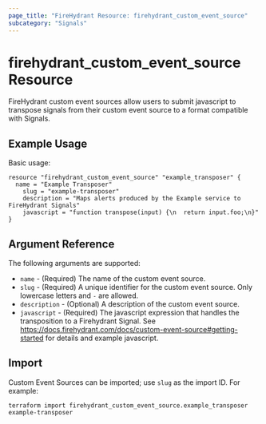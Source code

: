 ```yaml
---
page_title: "FireHydrant Resource: firehydrant_custom_event_source"
subcategory: "Signals"
---
```


# firehydrant_custom_event_source Resource

FireHydrant custom event sources allow users to submit javascript to transpose signals from their custom event source to a format compatible with Signals.

## Example Usage

Basic usage:
```hcl
resource "firehydrant_custom_event_source" "example_transposer" {
  name = "Example Transposer"
	slug = "example-transposer"
	description = "Maps alerts produced by the Example service to FireHydrant Signals"
	javascript = "function transpose(input) {\n  return input.foo;\n}"
}
```

## Argument Reference

The following arguments are supported:

* `name` - (Required) The name of the custom event source.
* `slug` - (Required) A unique identifier for the custom event source.  Only lowercase letters and `-` are allowed.
* `description` - (Optional) A description of the custom event source.
* `javascript` - (Required) The javascript expression that handles the transposition to a Firehydrant Signal.  See https://docs.firehydrant.com/docs/custom-event-source#getting-started for details and example javascript.


## Import

Custom Event Sources can be imported; use `slug` as the import ID. For example:

```shell
terraform import firehydrant_custom_event_source.example_transposer example-transposer
```

